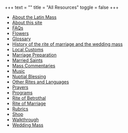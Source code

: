 +++
text = ""
title = "All Resources"
toggle = false
+++

* [About the Latin Mass](https://www.latinmasswedding.com/about-the-latin-mass/) 
* [About this site](https://www.latinmasswedding.com/about-this-site/) 
* [FAQs](https://www.latinmasswedding.com/faqs/) 
* [Flowers](https://www.latinmasswedding.com/flowers/) 
* [Glossary](https://www.latinmasswedding.com/glossary/) 
* [History of the rite of marriage and the wedding mass](https://www.latinmasswedding.com/history/)
* [Local Customs](https://www.latinmasswedding.com/local-customs/) 
* [Marriage Preparation](https://www.latinmasswedding.com/marriage-preparation/) 
* [Married Saints](https://www.latinmasswedding.com/married-saints/) 
* [Mass Commentaries](https://www.latinmasswedding.com/commentaries/) 
* [Music](https://www.latinmasswedding.com/music/) 
* [Nuptial Blessing](https://www.latinmasswedding.com/nuptial-blessing/) 
* [Other Rites and Languages](https://www.latinmasswedding.com/other-rites-and-languages/) 
* [Prayers](https://www.latinmasswedding.com/prayers/) 
* [Programs](https://www.latinmasswedding.com/programs/)
* [Rite of Betrothal](https://www.latinmasswedding.com/rite-of-betrothal/) 
* [Rite of Marriage](https://www.latinmasswedding.com/rite-of-marriage/) 
* [Rubrics](https://www.latinmasswedding.com/rubrics/) 
* [Shop](https://www.latinmasswedding.com/shop/) 
* [Walkthrough](https://www.latinmasswedding.com/walkthrough/) 
* [Wedding Mass](https://www.latinmasswedding.com/wedding-mass/) 

